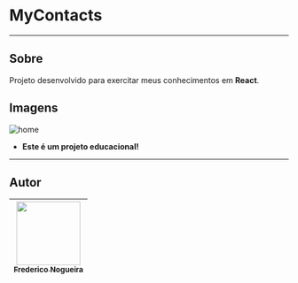 # MyContacts

---

## Sobre

Projeto desenvolvido para exercitar meus conhecimentos em **React**.

## Imagens

![home](https://github.com/FredNogueiraDev/MyContacts_Jstack/assets/102488476/f4e5443a-109f-49d3-9e76-884fb9476bbe)

- **Este é um projeto educacional!**

---

## Autor
| [<img src="https://avatars.githubusercontent.com/u/102488476?v=4" width=115><br><sub>Frederico Nogueira</sub>](https://www.linkedin.com/in/frederico-nogueira-654924238/) | 
| :---: |
